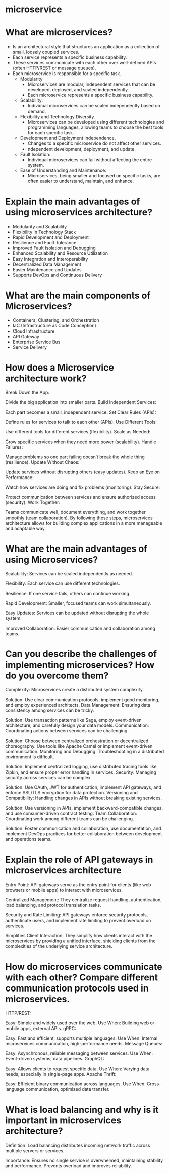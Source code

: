 # microservice
# What are microservices? 
* Is an architectural style that structures an application as a collection of small, loosely coupled services.
* Each service represents a specific business capability.
* These services communicate with each other over well-defined APIs (often HTTP/REST or message queues).
* Each microservice is responsible for a specific task.
  * Modularity
    * Microservices are modular, independent services that can be developed, deployed, and scaled independently.
    * Each microservice represents a specific business capability.
  * Scalability:
    * Individual microservices can be scaled independently based on demand.
  * Flexibility and Technology Diversity.
    * Microservices can be developed using different technologies and programming languages, allowing teams to choose the best tools for each specific task.  
  * Development and Deployment Independence.
    *  Changes to a specific microservice do not affect other services.
    *  ndependent development, deployment, and update.
  * Fault Isolation:
    * Individual microservices can fail without affecting the entire system.
  * Ease of Understanding and Maintenance:
    * Microservices, being smaller and focused on specific tasks, are often easier to understand, maintain, and enhance.
# Explain the main advantages of using microservices architecture?
* Modularity and Scalability
* Flexibility in Technology Stack
* Rapid Development and Deployment
* Resilience and Fault Tolerance
* Improved Fault Isolation and Debugging
* Enhanced Scalability and Resource Utilization
* Easy Integration and Interoperability
* Decentralized Data Management
* Easier Maintenance and Updates
* Supports DevOps and Continuous Delivery
# What are the main components of Microservices?
* Containers, Clustering, and Orchestration
* IaC (Infrastructure as Code Conception)
* Cloud Infrastructure
* API Gateway
* Enterprise Service Bus
* Service Delivery
# How does a Microservice architecture work? 
Break Down the App:

Divide the big application into smaller parts.
Build Independent Services:

Each part becomes a small, independent service.
Set Clear Rules (APIs):

Define rules for services to talk to each other (APIs).
Use Different Tools:

Use different tools for different services (flexibility).
Scale as Needed:

Grow specific services when they need more power (scalability).
Handle Failures:

Manage problems so one part failing doesn’t break the whole thing (resilience).
Update Without Chaos:

Update services without disrupting others (easy updates).
Keep an Eye on Performance:

Watch how services are doing and fix problems (monitoring).
Stay Secure:

Protect communication between services and ensure authorized access (security).
Work Together:

Teams communicate well, document everything, and work together smoothly (team collaboration).
By following these steps, microservices architecture allows for building complex applications in a more manageable and adaptable way.

# What are the main advantages of using Microservices?
Scalability: Services can be scaled independently as needed.

Flexibility: Each service can use different technologies.

Resilience: If one service fails, others can continue working.

Rapid Development: Smaller, focused teams can work simultaneously.

Easy Updates: Services can be updated without disrupting the whole system.

Improved Collaboration: Easier communication and collaboration among teams.
# Can you describe the challenges of implementing microservices? How do you overcome them? 
Complexity: Microservices create a distributed system complexity.

Solution: Use clear communication protocols, implement good monitoring, and employ experienced architects.
Data Management: Ensuring data consistency among services can be tricky.

Solution: Use transaction patterns like Saga, employ event-driven architecture, and carefully design your data models.
Communication: Coordinating actions between services can be challenging.

Solution: Choose between centralized orchestration or decentralized choreography. Use tools like Apache Camel or implement event-driven communication.
Monitoring and Debugging: Troubleshooting in a distributed environment is difficult.

Solution: Implement centralized logging, use distributed tracing tools like Zipkin, and ensure proper error handling in services.
Security: Managing security across services can be complex.

Solution: Use OAuth, JWT for authentication, implement API gateways, and enforce SSL/TLS encryption for data protection.
Versioning and Compatibility: Handling changes in APIs without breaking existing services.

Solution: Use versioning in APIs, implement backward-compatible changes, and use consumer-driven contract testing.
Team Collaboration: Coordinating work among different teams can be challenging.

Solution: Foster communication and collaboration, use documentation, and implement DevOps practices for better collaboration between development and operations teams.

# Explain the role of API gateways in microservices architecture
Entry Point: API gateways serve as the entry point for clients (like web browsers or mobile apps) to interact with microservices.

Centralized Management: They centralize request handling, authentication, load balancing, and protocol translation tasks.

Security and Rate Limiting: API gateways enforce security protocols, authenticate users, and implement rate limiting to prevent overload on services.

Simplifies Client Interaction: They simplify how clients interact with the microservices by providing a unified interface, shielding clients from the complexities of the underlying service architecture.

# How do microservices communicate with each other? Compare different communication protocols used in microservices.
HTTP/REST:

Easy: Simple and widely used over the web.
Use When: Building web or mobile apps, external APIs.
gRPC:

Easy: Fast and efficient, supports multiple languages.
Use When: Internal microservices communication, high-performance needs.
Message Queues:

Easy: Asynchronous, reliable messaging between services.
Use When: Event-driven systems, data pipelines.
GraphQL:

Easy: Allows clients to request specific data.
Use When: Varying data needs, especially in single-page apps.
Apache Thrift:

Easy: Efficient binary communication across languages.
Use When: Cross-language communication, optimized data transfer.

# What is load balancing and why is it important in microservices architecture?
Definition: Load balancing distributes incoming network traffic across multiple servers or services.

Importance: Ensures no single service is overwhelmed, maintaining stability and performance. Prevents overload and improves reliability.
